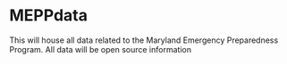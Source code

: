 # MEPPdata
This will house all data related to the Maryland Emergency Preparedness Program.  All data will be open source information
